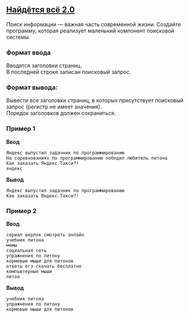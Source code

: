 ## [Найдётся всё 2.0](../../../solutions/3.5/35_d.py)

Поиск информации — важная часть современной жизни. Создайте программу, которая реализует маленький компонент поисковой системы.

### Формат ввода

Вводятся заголовки страниц.\
В последней строке записан поисковый запрос.

### Формат вывода:

Вывести все заголовки страниц, в которых присутствует поисковый запрос (регистр не имеет значения).\
Порядок заголовков должен сохраниться.

### Пример 1

__Ввод__
```plaintext
Яндекс выпустил задачник по программированию
На соревнованиях по программированию победил любитель питона
Как заказать Яндекс.Такси?!
яндекс
```

__Вывод__
```plaintext
Яндекс выпустил задачник по программированию
Как заказать Яндекс.Такси?!
```

### Пример 2

__Ввод__
```plaintext
сериал шерлок смотреть онлайн
учебник питона
мемы
социальная сеть
упражнения по питону
кормовые мыши для питонов
ответы егэ скачать бесплатно
компьютерные мыши
питон
```

__Вывод__
```plaintext
учебник питона
упражнения по питону
кормовые мыши для питонов
```